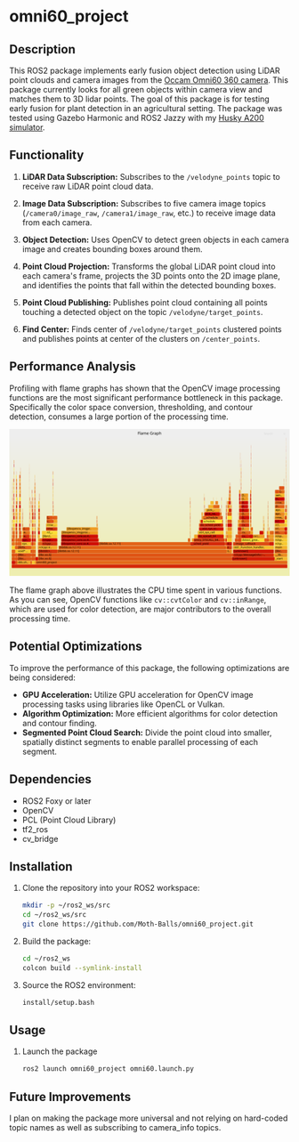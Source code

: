 # omni60_project

## Description

This ROS2 package implements early fusion object detection using LiDAR point clouds and camera images from the [Occam Omni60 360 camera](https://docs.clearpathrobotics.com/docs_robots/accessories/sensors/cameras/occam_omni_60/). This package currently looks for all green objects within camera view and matches them to 3D lidar points. The goal of this package is for testing early fusion for plant detection in an agricultural setting. The package was tested using Gazebo Harmonic and ROS2 Jazzy with my [Husky A200 simulator](https://github.com/Moth-Balls/husky_kinova_sim).

## Functionality

1.  **LiDAR Data Subscription:** Subscribes to the `/velodyne_points` topic to receive raw LiDAR point cloud data.
2.  **Image Data Subscription:** Subscribes to five camera image topics (`/camera0/image_raw`, `/camera1/image_raw`, etc.) to receive image data from each camera.
3.  **Object Detection:** Uses OpenCV to detect green objects in each camera image and creates bounding boxes around them.
4.  **Point Cloud Projection:** Transforms the global LiDAR point cloud into each camera's frame, projects the 3D points onto the 2D image plane, and identifies the points that fall within the detected bounding boxes.
5.  **Point Cloud Publishing:** Publishes point cloud containing all points touching a detected object on the topic `/velodyne/target_points`.

6. **Find Center:** Finds center of `/velodyne/target_points` clustered points and publishes points at center of the clusters on `/center_points`.

## Performance Analysis

Profiling with flame graphs has shown that the OpenCV image processing functions are the most significant performance bottleneck in this package. Specifically the color space conversion, thresholding, and contour detection, consumes a large portion of the processing time.

![Flame Graph](flamegraph.svg)

The flame graph above illustrates the CPU time spent in various functions. As you can see, OpenCV functions like `cv::cvtColor` and `cv::inRange`, which are used for color detection, are major contributors to the overall processing time.

## Potential Optimizations

To improve the performance of this package, the following optimizations are being considered:

*   **GPU Acceleration:** Utilize GPU acceleration for OpenCV image processing tasks using libraries like OpenCL or Vulkan.
*   **Algorithm Optimization:** More efficient algorithms for color detection and contour finding.
*   **Segmented Point Cloud Search:** Divide the point cloud into smaller, spatially distinct segments to enable parallel processing of each segment.

## Dependencies

*   ROS2 Foxy or later
*   OpenCV
*   PCL (Point Cloud Library)
*   tf2\_ros
*   cv\_bridge

## Installation

1.  Clone the repository into your ROS2 workspace:

    ```bash
    mkdir -p ~/ros2_ws/src
    cd ~/ros2_ws/src
    git clone https://github.com/Moth-Balls/omni60_project.git
    ```

2.  Build the package:

    ```bash
    cd ~/ros2_ws
    colcon build --symlink-install
    ```

3.  Source the ROS2 environment:

    ```bash
    install/setup.bash
    ```

## Usage

1.  Launch the package

    ```bash
    ros2 launch omni60_project omni60.launch.py
    ```
## Future Improvements

I plan on making the package more universal and not relying on hard-coded topic names as well as subscribing to camera_info topics. 


